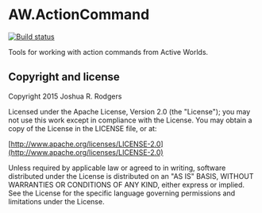 AW.ActionCommand
================

[![Build status](https://ci.appveyor.com/api/projects/status/b9xq82k5ys48u884?svg=true)](https://ci.appveyor.com/project/Mr-Byte/aw-actioncommand)

Tools for working with action commands from Active Worlds.

## Copyright and license

Copyright 2015 Joshua R. Rodgers

Licensed under the Apache License, Version 2.0 (the "License");
you may not use this work except in compliance with the License.
You may obtain a copy of the License in the LICENSE file, or at:

  [http://www.apache.org/licenses/LICENSE-2.0](http://www.apache.org/licenses/LICENSE-2.0)

Unless required by applicable law or agreed to in writing, software
distributed under the License is distributed on an "AS IS" BASIS,
WITHOUT WARRANTIES OR CONDITIONS OF ANY KIND, either express or implied.
See the License for the specific language governing permissions and
limitations under the License.
